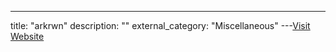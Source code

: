 ---
title: "arkrwn"
description: ""
external_category: "Miscellaneous"
---[Visit Website](https://github.com/arkrwn)

